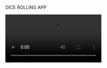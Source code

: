 DICE ROLLING APP 

![alt text](https://github.com/mohittalwar23/androiddev/blob/master/MyApplication/2024-01-13%2013-20-37%20(online-video-cutter.com).mp4?raw=true)
